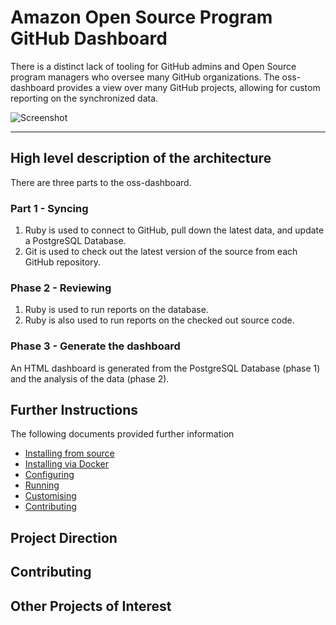 # Amazon Open Source Program GitHub Dashboard

There is a distinct lack of tooling for GitHub admins and Open Source program managers who oversee many GitHub organizations. The oss-dashboard provides a view over many GitHub projects, allowing for custom reporting on the synchronized data. 

![Screenshot](../screenshots/BasicDashboardExample.png?raw=true)

---

## High level description of the architecture

There are three parts to the oss-dashboard. 

### Part 1 - Syncing

1. Ruby is used to connect to GitHub, pull down the latest data, and update a PostgreSQL Database.
2. Git is used to check out the latest version of the source from each GitHub repository.

### Phase 2 - Reviewing

1. Ruby is used to run reports on the database.
2. Ruby is also used to run reports on the checked out source code. 

### Phase 3 - Generate the dashboard

An HTML dashboard is generated from the PostgreSQL Database (phase 1) and the analysis of the data (phase 2). 

## Further Instructions

The following documents provided further information

 * [Installing from source](InstallingFromSource.md)
 * [Installing via Docker](InstallingViaDocker.md)
 * [Configuring](Configuring.md)
 * [Running](Running.md)
 * [Customising](Customising.md)
 * [Contributing](CONTRIBUTING.md)

## Project Direction

## Contributing
	
## Other Projects of Interest
